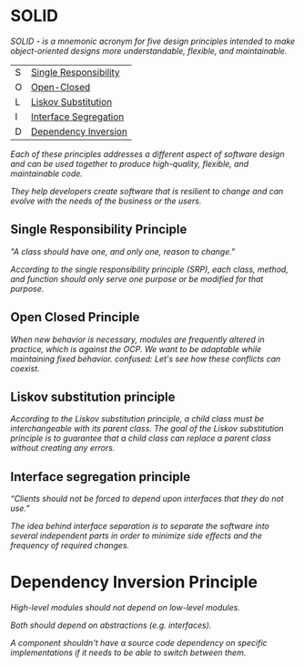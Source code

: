 # SOLID

_SOLID - is a mnemonic acronym for five design principles intended to make object-oriented designs more understandable,
flexible, and maintainable._

|     |                                                                         |
|-----|-------------------------------------------------------------------------|
| S   | [Single Responsibility]('SOLID/1.Single_Responsibility_Principle.md') |
| O   | [Open-Closed]('SOLID/2.Open-Closed_Principle.md')                             |
| L   | [Liskov Substitution]('SOLID/3.Liskov_substitution_principle.md')             |
| I   | [Interface Segregation]('SOLID/4.Interface_Segregation_Principle.md')         |
| D   | [Dependency Inversion]('SOLID/5.Dependency_Inversion_Principle.md')           |

_Each of these principles addresses a different aspect of software design and can be used together to produce
high-quality, flexible, and maintainable code._

_They help developers create software that is resilient to change and can evolve with the needs of the business or the users._

## Single Responsibility Principle

_"A class should have one, and only one, reason to change."_

_According to the single responsibility principle (SRP), each class, method, and function should only serve one purpose
or be modified for that purpose._

## Open Closed Principle

_When new behavior is necessary, modules are frequently altered in practice, which is against the OCP. We want to be
adaptable while maintaining fixed behavior. confused: Let's see how these conflicts can coexist._

## Liskov substitution principle

_According to the Liskov substitution principle, a child class must be interchangeable with its parent class. The goal
of the Liskov substitution principle is to guarantee that a child class can replace a parent class without creating any
errors._

## Interface segregation principle

_“Clients should not be forced to depend upon interfaces that they do not use.”_

_The idea behind interface separation is to separate the software into several independent parts in order to minimize
side
effects and the frequency of required changes._

# Dependency Inversion Principle

_High-level modules should not depend on low-level modules._

_Both should depend on abstractions (e.g. interfaces)._

_A component shouldn't have a source code dependency on specific implementations if it needs to be able to switch
between them._





